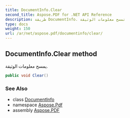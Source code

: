 ```yaml
---
title: DocumentInfo.Clear
second_title: Aspose.PDF for .NET API Reference
description: طريقة DocumentInfo. تمسح معلومات الوثيقة
type: docs
weight: 150
url: /ar/net/aspose.pdf/documentinfo/clear/
---
```

## DocumentInfo.Clear method

يمسح معلومات الوثيقة.

```csharp
public void Clear()
```

### See Also

* class [DocumentInfo](../)
* namespace [Aspose.Pdf](../../../aspose.pdf/)
* assembly [Aspose.PDF](../../../)